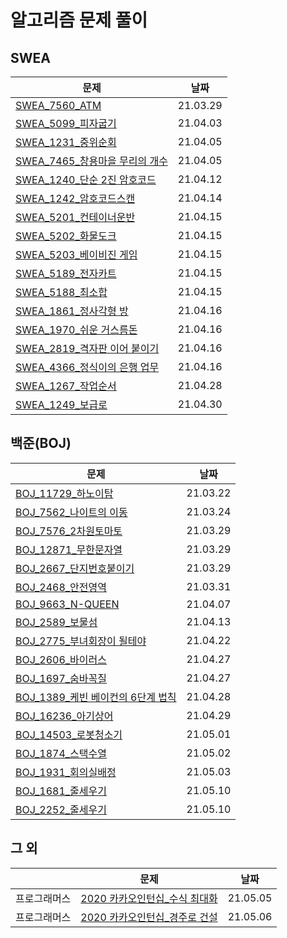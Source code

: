 # 알고리즘 문제 풀이 

## SWEA

| 문제                                                         | 날짜     |
| ------------------------------------------------------------ | -------- |
| [SWEA_7560_ATM](SWEA_7560_ATM.py)                            | 21.03.29 |
| [SWEA_5099_피자굽기](SWEA_5099_피자굽기.py)                  | 21.04.03 |
| [SWEA_1231_중위순회](SWEA_1231_중위순회.py)                  | 21.04.05 |
| [SWEA_7465_창용마을 무리의 개수](SWEA_7465_창용마을무리의개수.py) | 21.04.05 |
| [SWEA_1240_단순 2진 암호코드](SWEA_1240_단순2진암호코드.py)  | 21.04.12 |
| [SWEA_1242_암호코드스캔](SWEA_1242_암호코드스캔.py)          | 21.04.14 |
| [SWEA_5201_컨테이너운반](SWEA_5201_컨테이너운반.py)          | 21.04.15 |
| [SWEA_5202_화물도크](SWEA_5202_화물도크.py)                  | 21.04.15 |
| [SWEA_5203_베이비진 게임](SWEA_5203_베이비진게임.py)         | 21.04.15 |
| [SWEA_5189_전자카트](SWEA_5189_전자카트.py)                  | 21.04.15 |
| [SWEA_5188_최소합](SWEA_5188_최소합.py)                      | 21.04.15 |
| [SWEA_1861_정사각형 방](SWEA_1861_정사각형방.py)             | 21.04.16 |
| [SWEA_1970_쉬운 거스름돈](SWEA_1970_쉬운거스름돈.py)         | 21.04.16 |
| [SWEA_2819_격자판 이어 붙이기](SWEA_2819_격자판이어붙이기.py) | 21.04.16 |
| [SWEA_4366_정식이의 은행 업무](SWEA_4366_정식이의은행업무.py) | 21.04.16 |
| [SWEA_1267_작업순서](SWEA_1267_작업순서.py)                  | 21.04.28 |
| [SWEA_1249_보급로](SWEA_1249_보급로.py)                      | 21.04.30 |



## 백준(BOJ)

| 문제                                                         | 날짜     |
| ------------------------------------------------------------ | -------- |
| [BOJ_11729_하노이탑](BOJ_11729_하노이탑.py)                  | 21.03.22 |
| [BOJ_7562_나이트의 이동](BOJ_7562_나이트의이동.py)           | 21.03.24 |
| [BOJ_7576_2차원토마토](BOJ_7576_2차원토마토.py)              | 21.03.29 |
| [BOJ_12871_무한문자열](BOJ_12871_무한문자열.py)              | 21.03.29 |
| [BOJ_2667_단지번호붙이기](BOJ_2667_단지번호붙이기.py)        | 21.03.29 |
| [BOJ_2468_안전영역](BOJ_2468_안전영역.py)                    | 21.03.31 |
| [BOJ_9663_N-QUEEN](BOJ_9663_NQUEEN.py)                       | 21.04.07 |
| [BOJ_2589_보물섬](BOJ_2589_보물섬.py)                        | 21.04.13 |
| [BOJ_2775_부녀회장이 될테야](BOJ_2775_부녀회장이될테야.py)   | 21.04.22 |
| [BOJ_2606_바이러스](BOJ_2606_바이러스_다시해보기.py)         | 21.04.27 |
| [BOJ_1697_숨바꼭질](BOJ_1697_숨바꼭질.py)                    | 21.04.27 |
| [BOJ_1389_케빈 베이컨의 6단계 법칙](BOJ_1389_케빈베이컨의6단계법칙.py) | 21.04.28 |
| [BOJ_16236_아기상어](BOJ_16236_아기상어.py)                  | 21.04.29 |
| [BOJ_14503_로봇청소기](BOJ_14503_로봇청소기.py)              | 21.05.01 |
| [BOJ_1874_스택수열](BOJ_1874_스택수열.py)                    | 21.05.02 |
| [BOJ_1931_회의실배정](BOJ_1931_회의실배정.py)                | 21.05.03 |
| [BOJ_1681_줄세우기](BOJ_1681_줄세우기.py)                     | 21.05.10 |
| [BOJ_2252_줄세우기](BOJ_2252_줄세우기.py)                     | 21.05.10 |



## 그 외 

|              | 문제                                                         | 날짜     |
| ------------ | ------------------------------------------------------------ | -------- |
| 프로그래머스 | [2020 카카오인턴십_수식 최대화](2020카카오인턴십_수식최대화.py) | 21.05.05 |
| 프로그래머스 | [2020 카카오인턴십_경주로 건설](2020카카오인턴_경주로건설_bfs.py) | 21.05.06 |

